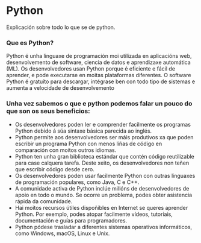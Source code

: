# Python

Explicación sobre todo lo que se de python.

### Que es Python?
Python é unha linguaxe de programación moi utilizada en aplicacións web, desenvolvemento de software, ciencia de datos e aprendizaxe automática (ML). Os desenvolvedores usan Python porque é eficiente e fácil de aprender, e pode executarse en moitas plataformas diferentes. O software Python é gratuíto para descargar, intégrase ben con todo tipo de sistemas e aumenta a velocidade de desenvolvemento

### Unha vez sabemos o que e python podemos falar un pouco do que son os seus beneficios:

 *  Os desenvolvedores poden ler e comprender facilmente os programas Python debido á súa sintaxe básica parecida ao inglés.
 *  Python permite aos desenvolvedores ser máis produtivos xa que poden escribir un programa Python con menos liñas de código en comparación con moitos outros idiomas.
 *  Python ten unha gran biblioteca estándar que contén código reutilizable para case calquera tarefa. Deste xeito, os desenvolvedores non teñen que escribir código desde cero.
 *  Os desenvolvedores poden usar facilmente Python con outras linguaxes de programación populares, como Java, C e C++.
 *  A comunidade activa de Python inclúe millóns de desenvolvedores de apoio en todo o mundo. Se ocorre un problema, podes obter asistencia rápida da comunidade.
 *  Hai moitos recursos útiles dispoñibles en Internet se queres aprender Python. Por exemplo, podes atopar facilmente vídeos, tutoriais, documentación e guías para programadores.
 *  Python pódese trasladar a diferentes sistemas operativos informáticos, como Windows, macOS, Linux e Unix.
